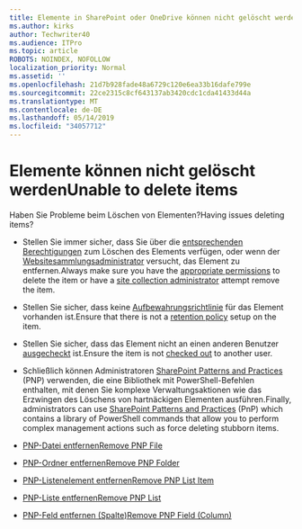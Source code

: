 ```yaml
---
title: Elemente in SharePoint oder OneDrive können nicht gelöscht werden.
ms.author: kirks
author: Techwriter40
ms.audience: ITPro
ms.topic: article
ROBOTS: NOINDEX, NOFOLLOW
localization_priority: Normal
ms.assetid: ''
ms.openlocfilehash: 21d7b928fade48a6729c120e6ea33b16dafe799e
ms.sourcegitcommit: 22ce2315c8cf643137ab3420cdc1cda41433d44a
ms.translationtype: MT
ms.contentlocale: de-DE
ms.lasthandoff: 05/14/2019
ms.locfileid: "34057712"
---
```

# <a name="unable-to-delete-items"></a><span data-ttu-id="eea9a-102">Elemente können nicht gelöscht werden</span><span class="sxs-lookup"><span data-stu-id="eea9a-102">Unable to delete items</span></span>

<span data-ttu-id="eea9a-103">Haben Sie Probleme beim Löschen von Elementen?</span><span class="sxs-lookup"><span data-stu-id="eea9a-103">Having issues deleting items?</span></span>

- <span data-ttu-id="eea9a-104">Stellen Sie immer sicher, dass Sie über die [entsprechenden Berechtigungen](https://docs.microsoft.com/en-us/sharepoint/default-sharepoint-groups) zum Löschen des Elements verfügen, oder wenn der [Websitesammlungsadministrator](https://docs.microsoft.com/en-us/sharepoint/customize-sharepoint-site-permissions#add-change-or-remove-a-site-collection-administrator) versucht, das Element zu entfernen.</span><span class="sxs-lookup"><span data-stu-id="eea9a-104">Always make sure you have the [appropriate permissions](https://docs.microsoft.com/en-us/sharepoint/default-sharepoint-groups) to delete the item or have a [site collection administrator](https://docs.microsoft.com/en-us/sharepoint/customize-sharepoint-site-permissions#add-change-or-remove-a-site-collection-administrator) attempt remove the item.</span></span>

- <span data-ttu-id="eea9a-105">Stellen Sie sicher, dass keine [Aufbewahrungsrichtlinie](https://docs.microsoft.com/en-us/office365/securitycompliance/retention-policies) für das Element vorhanden ist.</span><span class="sxs-lookup"><span data-stu-id="eea9a-105">Ensure that there is not a [retention policy](https://docs.microsoft.com/en-us/office365/securitycompliance/retention-policies) setup on the item.</span></span>

- <span data-ttu-id="eea9a-106">Stellen Sie sicher, dass das Element nicht an einen anderen Benutzer [ausgecheckt](https://support.office.com/en-us/article/check-out-check-in-or-discard-changes-to-files-in-a-library-7e2c12a9-a874-4393-9511-1378a700f6de) ist.</span><span class="sxs-lookup"><span data-stu-id="eea9a-106">Ensure the item is not [checked out](https://support.office.com/en-us/article/check-out-check-in-or-discard-changes-to-files-in-a-library-7e2c12a9-a874-4393-9511-1378a700f6de) to another user.</span></span>

- <span data-ttu-id="eea9a-107">Schließlich können Administratoren [SharePoint Patterns and Practices](https://docs.microsoft.com/en-us/powershell/sharepoint/sharepoint-pnp/sharepoint-pnp-cmdlets?view=sharepoint-ps#installation) (PNP) verwenden, die eine Bibliothek mit PowerShell-Befehlen enthalten, mit denen Sie komplexe Verwaltungsaktionen wie das Erzwingen des Löschens von hartnäckigen Elementen ausführen.</span><span class="sxs-lookup"><span data-stu-id="eea9a-107">Finally, administrators can use [SharePoint Patterns and Practices](https://docs.microsoft.com/en-us/powershell/sharepoint/sharepoint-pnp/sharepoint-pnp-cmdlets?view=sharepoint-ps#installation) (PnP) which contains a library of PowerShell commands that allow you to perform complex management actions such as force deleting stubborn items.</span></span> 
- [<span data-ttu-id="eea9a-108">PNP-Datei entfernen</span><span class="sxs-lookup"><span data-stu-id="eea9a-108">Remove PNP File</span></span>](https://docs.microsoft.com/en-us/powershell/module/sharepoint-pnp/remove-pnpfile?view=sharepoint-ps)
- [<span data-ttu-id="eea9a-109">PNP-Ordner entfernen</span><span class="sxs-lookup"><span data-stu-id="eea9a-109">Remove PNP Folder</span></span>](https://docs.microsoft.com/en-us/powershell/module/sharepoint-pnp/remove-pnpfolder?view=sharepoint-ps)
- [<span data-ttu-id="eea9a-110">PNP-Listenelement entfernen</span><span class="sxs-lookup"><span data-stu-id="eea9a-110">Remove PNP List Item</span></span>](https://docs.microsoft.com/en-us/powershell/module/sharepoint-pnp/remove-pnplistitem?view=sharepoint-ps)
- [<span data-ttu-id="eea9a-111">PNP-Liste entfernen</span><span class="sxs-lookup"><span data-stu-id="eea9a-111">Remove PNP List</span></span>](https://docs.microsoft.com/en-us/powershell/module/sharepoint-pnp/remove-pnplist?view=sharepoint-ps)
- [<span data-ttu-id="eea9a-112">PNP-Feld entfernen (Spalte)</span><span class="sxs-lookup"><span data-stu-id="eea9a-112">Remove PNP Field (Column)</span></span>](https://docs.microsoft.com/en-us/powershell/module/sharepoint-pnp/remove-pnpfield?view=sharepoint-ps)